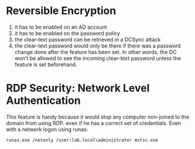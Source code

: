 # Reversible Encryption
1. it has to be enabled on an AD account
2. it has to be enabled on the password policy
3. the clear-text password can be retrieved in a DCSync attack
4. the clear-text password would only be there if there was a password change done after the feature has been set. In other words, the DC won't be allowed to see the incoming clear-text password unless the feature is set beforehand.

# RDP Security: Network Level Authentication
This feature is handy because it would stop any computer non-joined to the domain from using RDP. even if he has a correct set of credentials.
Even with a network logon using runas:
```shell
runas.exe /netonly /user:lab.local\administrator mstsc.exe
```